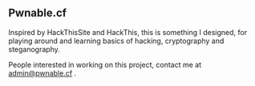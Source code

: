 ## Pwnable.cf

Inspired by HackThisSite and HackThis, this is something I designed, for playing around and learning basics of hacking, cryptography
and steganography.

People interested in working on this project, contact me at admin@pwnable.cf .
